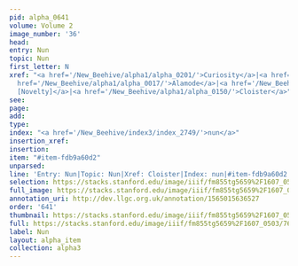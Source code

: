 ```yaml
---
pid: alpha_0641
volume: Volume 2
image_number: '36'
head: 
entry: Nun
topic: Nun
first_letter: N
xref: "<a href='/New_Beehive/alpha1/alpha_0201/'>Curiosity</a>|<a href='/New_Beehive/alpha4/alpha_0776/'>Reformation</a>|<a
  href='/New_Beehive/alpha1/alpha_0017/'>Alamode</a>|<a href='/New_Beehive/toc_vol2/toc2_124/'>524
  [Novelty]</a>|<a href='/New_Beehive/alpha1/alpha_0150/'>Cloister</a>"
see: 
page: 
add: 
type: 
index: "<a href='/New_Beehive/index3/index_2749/'>nun</a>"
insertion_xref: 
insertion: 
item: "#item-fdb9a60d2"
unparsed: 
line: 'Entry: Nun|Topic: Nun|Xref: Cloister|Index: nun|#item-fdb9a60d2'
selection: https://stacks.stanford.edu/image/iiif/fm855tg5659%2F1607_0503/765,3393,3029,368/full/0/default.jpg
full_image: https://stacks.stanford.edu/image/iiif/fm855tg5659%2F1607_0503/full/full/0/default.jpg
annotation_uri: http://dev.llgc.org.uk/annotation/1565015636527
order: '641'
thumbnail: https://stacks.stanford.edu/image/iiif/fm855tg5659%2F1607_0503/765,3393,600,180/250,/0/default.jpg
full: https://stacks.stanford.edu/image/iiif/fm855tg5659%2F1607_0503/765,3393,3029,368/full/0/default.jpg
label: Nun
layout: alpha_item
collection: alpha3
---
```

